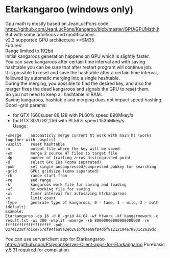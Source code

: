 # Etarkangaroo (windows only)
Gpu math is mostly based on JeanLucPons code https://github.com/JeanLucPons/Kangaroo/blob/master/GPU/GPUMath.h<br/>
But with some additions and modifications.<br/>
v2.3 supported GPU architecture >=SM35<br/>
Futures: <br/>
Range limited to 192bit<br/>
Initial kangaroos generation happens on GPU which is slightly faster.<br/>
You can save kangaroos after certain time interval and with saving hashtable you can be sure that after restart program will continue job.<br/>
It is possible to reset and save the hashtable after a certain time interval, followed by automatic merging into a single hashtable.<br/>
During the merging, you possible to find the desired key, and also the merger fixes the dead kangaroos and signals the GPU to reset them.<br/>
So you not need to keep all hashtable in RAM.<br/>
Saving kangaroos, hashtable and merging does not impact speed hashing.<br/>
Good -grid params:  
- for GTX 1660super 88,128 with PL60% speed 890Mkey/s  
- for RTX 3070 92,256 with PL56% speed 1535Mkey/s  
Usage:<br/>
```
-wmerge    automaticly merge current ht work with main ht (works together with -wsplit)
-wsplit    reset hashtable
-o         output file where the key will be saved
-wm        merge 2 source HT files to target file
-dp        number of trailing zeros distinguished point
-d         select GPU IDs (coma separated)
-pub       set single uncompressed/compressed pubkey for searching
-grid      GPUs gridsize (coma separated)
-rb        range start from
-re        end range
-kf        kangaroos work file for saving and loading
-wf        ht working file for saving
-wi        timer interval for autosaving ht/kangaroos
-m         limit count
-type      generate type of kangaroos, 0 - tame, 1 - wild, 2 - both (default)  
Example:
Etarkangaroo -dp 16 -d 0 -grid 44,64 -wf htwork -kf kangaroowork -o result.txt -wi 300 -wsplit -wmerge -rb 80000000000000000000 -re ffffffffffffffffffff -pub 037e1238f7b1ce757df94faa9a2eb261bf0aeb9f84dbf81212104e78931c2a19dc
```
You can use server/client app for Etarkangaroo https://github.com/Etayson/Server-Client-apps-for-Etarkangaroo
Purebasic v.5.31 required for compilation
